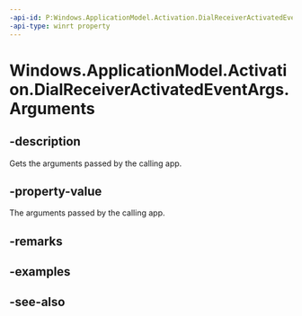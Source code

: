 ----api-id: P:Windows.ApplicationModel.Activation.DialReceiverActivatedEventArgs.Arguments
-api-type: winrt property
---<!-- Property syntaxpublic string Arguments { get; }--># Windows.ApplicationModel.Activation.DialReceiverActivatedEventArgs.Arguments## -descriptionGets the arguments passed by the calling app.## -property-valueThe arguments passed by the calling app.## -remarks## -examples## -see-also